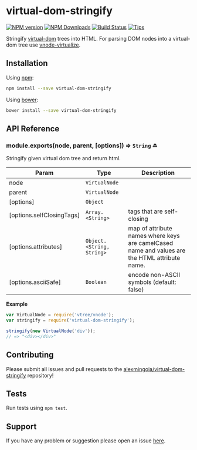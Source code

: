 # virtual-dom-stringify

[![NPM version](http://img.shields.io/npm/v/virtual-dom-stringify.svg?style=flat)](https://npmjs.org/package/virtual-dom-stringify) [![NPM Downloads](https://img.shields.io/npm/dm/virtual-dom-stringify.svg?style=flat)](https://npmjs.org/package/virtual-dom-stringify) [![Build Status](http://img.shields.io/travis/alexmingoia/virtual-dom-stringify.svg?style=flat)](http://travis-ci.org/alexmingoia/virtual-dom-stringify) [![Tips](https://img.shields.io/gratipay/alexmingoia.svg?style=flat)](https://www.gratipay.com/alexmingoia/)

Stringify [virtual-dom][0] trees into HTML. For parsing DOM nodes into a
virtual-dom tree use [vnode-virtualize][1].

## Installation

Using [npm](https://www.npmjs.org/):

```sh
npm install --save virtual-dom-stringify
```

Using [bower](http://bower.io/):

```sh
bower install --save virtual-dom-stringify
```

## API Reference
<a name="exp_module_virtual-dom-stringify--module.exports"></a>
### module.exports(node, parent, [options]) ⇒ <code>String</code> ⏏
Stringify given virtual dom tree and return html.


| Param | Type | Description |
| --- | --- | --- |
| node | <code>VirtualNode</code> |  |
| parent | <code>VirtualNode</code> |  |
| [options] | <code>Object</code> |  |
| [options.selfClosingTags] | <code>Array.&lt;String&gt;</code> | tags that are self-closing |
| [options.attributes] | <code>Object.&lt;String, String&gt;</code> | map of attribute names where keys are camelCased name and values are the HTML attribute name. |
| [options.asciiSafe] | <code>Boolean</code> | encode non-ASCII symbols (default: false) |

**Example**  
```javascript
var VirtualNode = require('vtree/vnode');
var stringify = require('virtual-dom-stringify');

stringify(new VirtualNode('div'));
// => "<div></div>"
```
## Contributing

Please submit all issues and pull requests to the [alexmingoia/virtual-dom-stringify](http://github.com/alexmingoia/virtual-dom-stringify) repository!

## Tests

Run tests using `npm test`.

## Support

If you have any problem or suggestion please open an issue [here](https://github.com/alexmingoia/virtual-dom-stringify/issues).

[0]: https://github.com/Matt-Esch/virtual-dom/
[1]: https://github.com/marcelklehr/vdom-virtualize/
